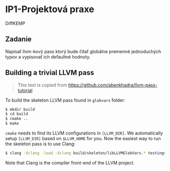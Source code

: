 # IP1-Projektová praxe #
DiffKEMP
## Zadanie ##
Napísať llvm-kový pass ktorý bude čítať globálne premenné jednoduchých typov 
a vypisovať ich defaultné hodnoty.

## Building a trivial LLVM pass ##
>This text is copied from https://github.com/abenkhadra/llvm-pass-tutorial

To build the skeleton LLVM pass found in `globvars` folder:
```bash
$ mkdir build
$ cd build
$ cmake ..
$ make
```
`cmake` needs to find its LLVM configurations in `[LLVM_DIR]`. We automatically
setup `[LLVM_DIR]` based on `$LLVM_HOME` for you. Now the easiest way to run the skeleton pass is to use Clang:
```bash
$ clang -Xclang -load -Xclang build/skeleton/libLLVMGlobVars.* testingsource.c
```
Note that Clang is the compiler front-end of the LLVM project.

